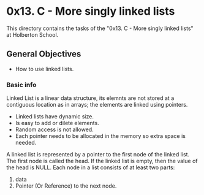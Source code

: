 # 0x13. C - More singly linked lists

This directory contains the tasks of the "0x13. C - More singly linked lists" at Holberton School.

## General Objectives

* How to use linked lists.

### Basic info

Linked List is a linear data structure, its elemnts are not stored at a contiguous location as in arrays; the elements are linked using pointers.

* Linked lists have dynamic size.
* Is easy to add or dilete elements.
* Random access is not allowed.
* Each pointer needs to be allocated in the memory so extra space is needed.

A linked list is represented by a pointer to the first node of the linked list. The first node is called the head. If the linked list is empty, then the value of the head is NULL.
Each node in a list consists of at least two parts:
1) data
2) Pointer (Or Reference) to the next node.
